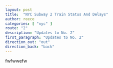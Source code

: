 ```yaml
---
layout: post
title:  "NYC Subway 2 Train Status And Delays"
author: reece
categories: [ "nyc" ]
route: "2"
description: "Updates to No. 2"
first_paragraph: "Updates to No. 2"
direction_out: "out"
direction_back: "back"
---
```


fwfwwefw
